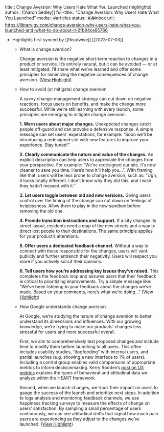 title:: Change Aversion: Why Users Hate What You Launched (highlights)
author:: [[Aaron Sedley]]
full-title:: "Change Aversion: Why Users Hate What You Launched"
media:: #articles
status:: #📥inbox 
url:: https://library.gv.com/change-aversion-why-users-hate-what-you-launched-and-what-to-do-about-it-2fb94ce65766

- Highlights first synced by [[Readwise]] [[2023\-07\-03]]
	- What is change aversion?
	  
	  Change aversion is the negative short\-term reaction to changes in a product or service. It’s entirely natural, but it can be avoided — or at least mitigated. I’ll share what we’ve learned and offer some principles for minimizing the negative consequences of change aversion. ([View Highlight](https://read.readwise.io/read/01gmp6qeyadjvvb7ee84gavwe2))
	- How to avoid (or mitigate) change aversion
	  
	  A savvy change\-management strategy can cut down on negative reactions, focus users on benefits, and make the change more successful. While we’re still learning with every launch, some principles are emerging to mitigate change aversion:
	  
	  **1. Warn users about major changes.** Unexpected changes catch people off\-guard and can provoke a defensive response. A simple message can set users’ expectations, for example: “Soon we’ll be introducing a redesigned site with new features to improve your experience. Stay tuned!”
	  
	  **2. Clearly communicate the nature and value of the changes.** An explicit description can help users to appreciate the changes from your perspective. For example: “We’ve redesigned our site. It’s now cleaner to save you time. Here’s how it’ll help you…”. With framing like that, users will be less prone to change aversion, such as: “Ugh, it looks totally different. I don’t know why they did this, and I wish they hadn’t messed with it.”
	  
	  **3. Let users toggle between old and new versions.** Giving users control over the timing of the change can cut down on feelings of helplessness. Allow them to play in the new sandbox before removing the old one.
	  
	  **4. Provide transition instructions and support.** If a city changes its street layout, residents need a map of the new streets and a way to direct lost people to their destinations. The same principle applies for your product’s alterations.
	  
	  **5. Offer users a dedicated feedback channel.** Without a way to connect with those responsible for the changes, users will vent publicly and further entrench their negativity. Users will respect you more if you actively solicit their opinions.
	  
	  **6. Tell users how you’re addressing key issues they’ve raised.** This completes the feedback loop and assures users that their feedback is critical to prioritizing improvements. Try a simple message like: “We’ve been listening to your feedback about the changes we’ve made. Based on your comments, here’s what we’re doing…” ([View Highlight](https://read.readwise.io/read/01gmp6tevm37gnb2d4vbqknqa6))
	- How Google understands change aversion
	  
	  At Google, we’re studying the nature of change aversion to better understand its dimensions and influences. With our growing knowledge, we’re trying to make our products’ changes less stressful for users and more successful overall.
	  
	  First, we aim to comprehensively test proposed changes and include time to modify them before launching to all users. This often includes usability studies, “dogfooding” with internal users, and partial launches (e.g. showing a new interface to 1% of users). Including a control group enables valid comparisons of appropriate metrics to inform decisionmaking. Kerry Rodden’s [post on UX metrics](http://www.designstaff.org/articles/how\-to\-choose\-the\-right\-ux\-metrics\-for\-your\-product\-2012\-03\-27.html) explains the types of behavioral and attitudinal data we analyze within the HEART framework.
	  
	  Second, when we launch changes, we track their impact on users to gauge the success of the launch and prioritize next steps. In addition to logs analysis and monitoring feedback channels, we use happiness tracking surveys to measure the effects of change on users’ satisfaction. By sampling a small percentage of users continuously, we can see attitudinal shifts that signal how much pain users are experiencing as they adjust to the changes we’ve launched. ([View Highlight](https://read.readwise.io/read/01gmp6y3qrj1st3vch88wbfgks))